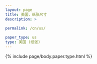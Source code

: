 ```yaml
---
layout: page
title: 美国，纸张尺寸
description: >
 
permalink: /cn/us/

paper_type: us
type: 美国 (纸张)
---
```

{% include page/body.paper.type.html %}
